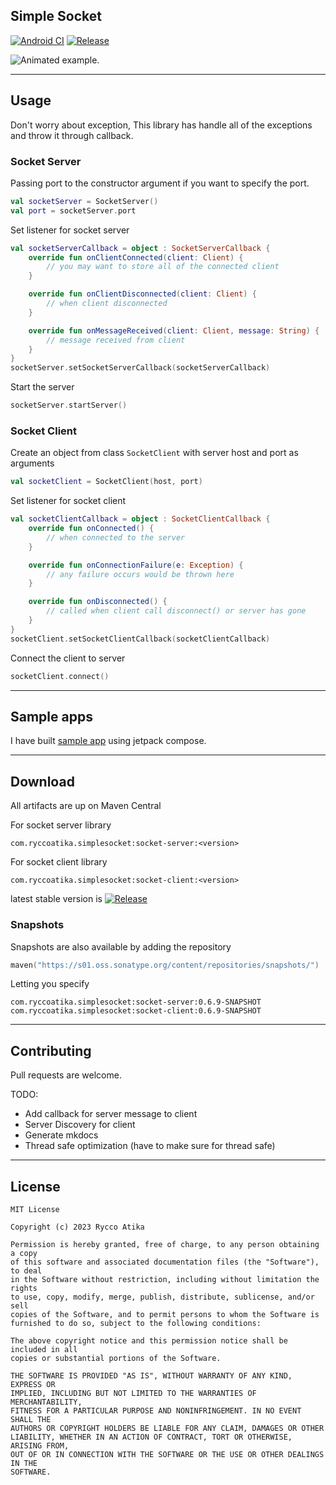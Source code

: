 Simple Socket
-------
[![Android CI](https://github.com/ryccoatika/simple-socket/actions/workflows/android.yml/badge.svg)](https://github.com/ryccoatika/simple-socket/actions/workflows/android.yml)
[![Release](https://img.shields.io/github/v/release/ryccoatika/simple-socket.svg?include_prereleases)](https://github.com/ryccoatika/simple-socket/releases)

<img src="art/video_sample.gif" title="Animated example."/>

---

Usage
-------

Don't worry about exception, This library has handle all of the exceptions and throw it through callback.

### Socket Server

Passing port to the constructor argument if you want to specify the port. 

```kotlin
val socketServer = SocketServer()
val port = socketServer.port
```

Set listener for socket server
```kotlin
val socketServerCallback = object : SocketServerCallback {
    override fun onClientConnected(client: Client) {
        // you may want to store all of the connected client
    }

    override fun onClientDisconnected(client: Client) {
        // when client disconnected
    }

    override fun onMessageReceived(client: Client, message: String) {
        // message received from client
    }
}
socketServer.setSocketServerCallback(socketServerCallback)
```

Start the server
```kotlin
socketServer.startServer()
```

### Socket Client

Create an object from class `SocketClient` with server host and port as arguments
```kotlin
val socketClient = SocketClient(host, port)
```

Set listener for socket client
```kotlin
val socketClientCallback = object : SocketClientCallback {
    override fun onConnected() {
        // when connected to the server
    }

    override fun onConnectionFailure(e: Exception) {
        // any failure occurs would be thrown here
    }

    override fun onDisconnected() {
        // called when client call disconnect() or server has gone
    }
}
socketClient.setSocketClientCallback(socketClientCallback)
```

Connect the client to server
```kotlin
socketClient.connect()
```

---

Sample apps
-------

I have built [sample app](https://github.com/ryccoatika/simple-socket/blob/main/sample-app) using jetpack compose.

---

Download
-------
All artifacts are up on Maven Central

For socket server library
```
com.ryccoatika.simplesocket:socket-server:<version>
```
For socket client library
```
com.ryccoatika.simplesocket:socket-client:<version>
```

latest stable version is [![Release](https://img.shields.io/github/v/release/ryccoatika/simple-socket.svg?include_prereleases)](https://github.com/ryccoatika/simple-socket/releases)

### Snapshots

Snapshots are also available by adding the repository
```kotlin
maven("https://s01.oss.sonatype.org/content/repositories/snapshots/")
```
Letting you specify
```
com.ryccoatika.simplesocket:socket-server:0.6.9-SNAPSHOT
com.ryccoatika.simplesocket:socket-client:0.6.9-SNAPSHOT
```

---

Contributing
-------
Pull requests are welcome.

TODO:
- Add callback for server message to client
- Server Discovery for client
- Generate mkdocs
- Thread safe optimization (have to make sure for thread safe)

---

License
-------
    MIT License
    
    Copyright (c) 2023 Rycco Atika
    
    Permission is hereby granted, free of charge, to any person obtaining a copy
    of this software and associated documentation files (the "Software"), to deal
    in the Software without restriction, including without limitation the rights
    to use, copy, modify, merge, publish, distribute, sublicense, and/or sell
    copies of the Software, and to permit persons to whom the Software is
    furnished to do so, subject to the following conditions:
    
    The above copyright notice and this permission notice shall be included in all
    copies or substantial portions of the Software.
    
    THE SOFTWARE IS PROVIDED "AS IS", WITHOUT WARRANTY OF ANY KIND, EXPRESS OR
    IMPLIED, INCLUDING BUT NOT LIMITED TO THE WARRANTIES OF MERCHANTABILITY,
    FITNESS FOR A PARTICULAR PURPOSE AND NONINFRINGEMENT. IN NO EVENT SHALL THE
    AUTHORS OR COPYRIGHT HOLDERS BE LIABLE FOR ANY CLAIM, DAMAGES OR OTHER
    LIABILITY, WHETHER IN AN ACTION OF CONTRACT, TORT OR OTHERWISE, ARISING FROM,
    OUT OF OR IN CONNECTION WITH THE SOFTWARE OR THE USE OR OTHER DEALINGS IN THE
    SOFTWARE.
